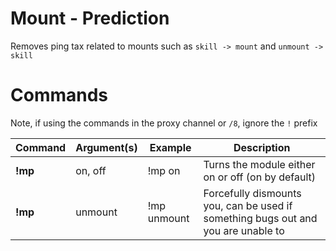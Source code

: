 # Mount - Prediction

Removes ping tax related to mounts such as `skill -> mount` and `unmount -> skill`

# Commands
Note, if using the commands in the proxy channel or `/8`, ignore the `!` prefix

Command | Argument(s) | Example | Description
---|---|---|---
**!mp** | on, off | !mp on| Turns the module either on or off (on by default)
**!mp** | unmount | !mp unmount| Forcefully dismounts you, can be used if something bugs out and you are unable to
